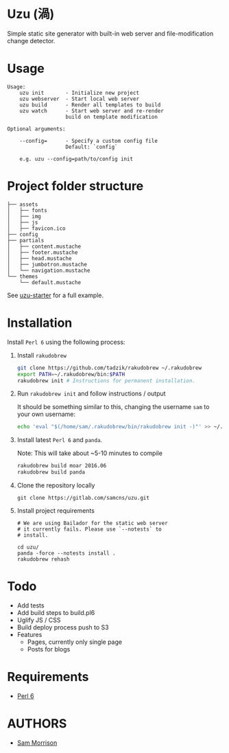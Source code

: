 Uzu (渦)
===

Simple static site generator with built-in web server and file-modification change detector.

Usage
=====

```
Usage:
	uzu init       - Initialize new project
	uzu webserver  - Start local web server
	uzu build      - Render all templates to build
	uzu watch      - Start web server and re-render
                   build on template modification

Optional arguments:
	
	--config=      - Specify a custom config file
                   Default: `config`

	e.g. uzu --config=path/to/config init
```

Project folder structure
========================

```
├── assets
│   ├── fonts
│   ├── img
│   ├── js
│   ├── favicon.ico
├── config
├── partials
│   ├── content.mustache
│   ├── footer.mustache
│   ├── head.mustache
│   ├── jumbotron.mustache
│   └── navigation.mustache
└── themes
    └── default.mustache
```

See [uzu-starter](https://gitlab.com/samcns/uzu-starter) for a full example.

Installation
============

Install `Perl 6` using the following process:

1. Install `rakudobrew`

    ```bash
    git clone https://github.com/tadzik/rakudobrew ~/.rakudobrew
    export PATH=~/.rakudobrew/bin:$PATH
    rakudobrew init # Instructions for permanent installation.
    ```

2. Run `rakudobrew init` and follow instructions / output

    It should be something similar to this, changing the username `sam` to your own username:

    ```bash
    echo 'eval "$(/home/sam/.rakudobrew/bin/rakudobrew init -)"' >> ~/.profile
    ```

3. Install latest `Perl 6` and `panda`. 

    Note: This will take about ~5-10 minutes to compile

    ```bash
    rakudobrew build moar 2016.06
    rakudobrew build panda
    ```

4. Clone the repository locally 

    ```
    git clone https://gitlab.com/samcns/uzu.git
    ```

5. Install project requirements

    ```
    # We are using Bailador for the static web server
    # it currently fails. Please use `--notests` to 
    # install.

    cd uzu/
    panda -force --notests install .
    rakudobrew rehash
    ```

Todo
====

* Add tests
* Add build steps to build.pl6
* Uglify JS / CSS
* Build deploy process push to S3
* Features
  * Pages, currently only single page
  * Posts for blogs

Requirements
============

* [Perl 6](http://perl6.org/)

AUTHORS
=======

* [Sam Morrison](@samcns)
